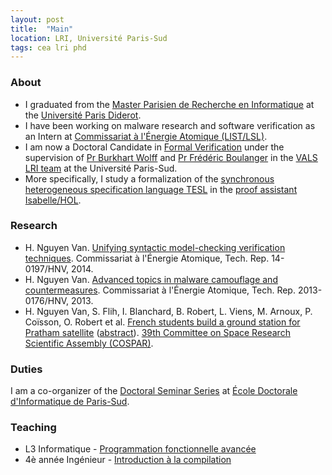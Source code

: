 ```yaml
---
layout: post
title:  "Main"
location: LRI, Université Paris-Sud
tags: cea lri phd
---
```



### About


* I graduated from the [Master Parisien de Recherche en Informatique](https://wikimpri.dptinfo.ens-cachan.fr/doku.php?id=start) at the [Université Paris Diderot](http://www.univ-paris-diderot.fr/).
* I have been working on malware research and software verification as an Intern at [Commissariat à l'Énergie Atomique (LIST/LSL)](http://www-list.cea.fr/).
* I am now a Doctoral Candidate in [Formal Verification](http://shemesh.larc.nasa.gov/fm/fm-why-new.html) under the supervision of [Pr Burkhart Wolff](https://www.lri.fr/~wolff/) and [Pr Frédéric Boulanger](http://wwwdi.supelec.fr/fb/) in the [VALS LRI team](http://vals.lri.fr/) at the Université Paris-Sud.
* More specifically, I study a formalization of the [synchronous heterogeneous specification language TESL](http://wwwdi.supelec.fr/software/TESL/) in the [proof assistant Isabelle/HOL](http://isabelle.in.tum.de/).


### Research


* H. Nguyen Van. [Unifying syntactic model-checking verification techniques](files/14-0197-HNV-2014.pdf). Commissariat à l'Énergie Atomique, Tech. Rep. 14-0197/HNV, 2014.
* H. Nguyen Van. [Advanced topics in malware camouflage and countermeasures](files/2013-0176-HNV-2013.pdf). Commissariat à l'Énergie Atomique, Tech. Rep. 2013-0176/HNV, 2013.
* H. Nguyen Van, S. Flih, I. Blanchard, B. Robert, L. Viens, M. Arnoux, P. Coïsson, O. Robert et al. [French students build a ground station for Pratham satellite](files/poster_cospar_IPGP.pdf) ([abstract](files/PE.1-0022-12.pdf)). [39th Committee on Space Research Scientific Assembly (COSPAR)](https://cosparhq.cnes.fr/).


### Duties


I am a co-organizer of the [Doctoral Seminar Series]() at [École Doctorale d'Informatique de Paris-Sud](https://edips.lri.fr/tiki-index.php).


### Teaching


* L3 Informatique - [Programmation fonctionnelle avancée](http://www.lri.fr/~conchon/PFA)
* 4è année Ingénieur - [Introduction à la compilation](https://www.lri.fr/~fv/teaching.html)
